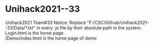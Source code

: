 # Unihack2021--33
Unihack2021 Team#33
Notice:
Replace "F:/CSC/Github/Unihack2021--33/Data/*.txt" in every .js file by their absolute path in the system.  
Login.html is the home page.  
/Demo/index.html is the home page of demo  
